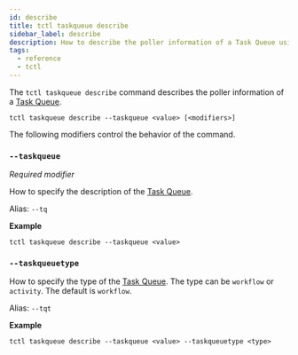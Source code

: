 ```yaml
---
id: describe
title: tctl taskqueue describe
sidebar_label: describe
description: How to describe the poller information of a Task Queue using tctl.
tags:
  - reference
  - tctl
---
```


The `tctl taskqueue describe` command describes the poller information of a [Task Queue](/docs/concepts/what-is-a-task-queue).

`tctl taskqueue describe --taskqueue <value> [<modifiers>]`

The following modifiers control the behavior of the command.

### `--taskqueue`

_Required modifier_

How to specify the description of the [Task Queue](/docs/concepts/what-is-a-task-queue).

Alias: `--tq`

**Example**

```
tctl taskqueue describe --taskqueue <value>
```

### `--taskqueuetype`

How to specify the type of the [Task Queue](/docs/concepts/what-is-a-task-queue). The type can be `workflow` or `activity`. The default is `workflow`.

Alias: `--tqt`

**Example**

```
tctl taskqueue describe --taskqueue <value> --taskqueuetype <type>
```

